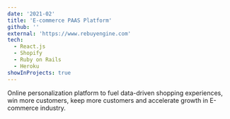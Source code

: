 ```yaml
---
date: '2021-02'
title: 'E-commerce PAAS Platform'
github: ''
external: 'https://www.rebuyengine.com'
tech:
  - React.js
  - Shopify
  - Ruby on Rails
  - Heroku
showInProjects: true
---
```


Online personalization platform to fuel data-driven shopping experiences, win more customers, keep more customers and accelerate growth in E-commerce industry.
